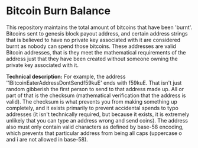 # Bitcoin Burn Balance
This repository maintains the total amount of bitcoins that have been 'burnt'. 
Bitcoins sent to genesis block payout address, and certain address strings that
is believed to have no private key associated with it are considered burnt as nobody
can spend those bitcoins. These addresses are valid Bitcoin addresses, that is they meet
the mathematical requirements of the address just that they have been created without
someone owning the private key associated with it.

**Technical description:**
For example, the address '1BitcoinEaterAddressDontSendf59kuE' ends with f59kuE. That isn't 
just random gibberish the first person to send to that address made up.  All or part of that
is the checksum (mathematical verification that the address is valid). The checksum is what 
prevents you from making something up completely, and it exists primarily to prevent accidental
spends to typo addresses (it isn't technically required, but because it exists, it is extremely
unlikely that you can type an address wrong and send coins). The address also must only contain 
valid characters as defined by base-58 encoding, which prevents that particular address from 
being all caps (uppercase o and i are not allowed in base-58).
